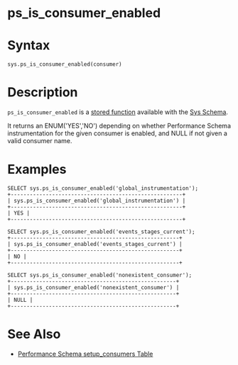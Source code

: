 # ps_is_consumer_enabled

#

# Syntax

```
sys.ps_is_consumer_enabled(consumer)
```

#

# Description

`ps_is_consumer_enabled` is a [stored function](/en/stored-functions/) available with the [Sys Schema](../sys-schema-sys_config-table.md).

It returns an ENUM('YES','NO') depending on whether Performance Schema instrumentation for the given consumer is enabled, and NULL if not given a valid consumer name.

#

# Examples

```
SELECT sys.ps_is_consumer_enabled('global_instrumentation');
+------------------------------------------------------+
| sys.ps_is_consumer_enabled('global_instrumentation') |
+------------------------------------------------------+
| YES |
+------------------------------------------------------+

SELECT sys.ps_is_consumer_enabled('events_stages_current');
+-----------------------------------------------------+
| sys.ps_is_consumer_enabled('events_stages_current') |
+-----------------------------------------------------+
| NO |
+-----------------------------------------------------+

SELECT sys.ps_is_consumer_enabled('nonexistent_consumer');
+----------------------------------------------------+
| sys.ps_is_consumer_enabled('nonexistent_consumer') |
+----------------------------------------------------+
| NULL |
+----------------------------------------------------+
```

#

# See Also

* [Performance Schema setup_consumers Table](../../performance-schema/performance-schema-tables/performance-schema-setup_consumers-table.md)